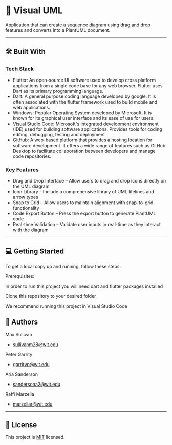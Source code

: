 # 📖 Visual UML

Application that can create a sequence diagram using drag and drop features and converts into a PlantUML document.

---
## 🛠 Built With
### Tech Stack
- Flutter: An open-source UI software used to develop cross platform applications from a single code base for any web browser. Flutter uses Dart as its primary programming language. 
- Dart: A general purpose coding language developed by google. It is often associated with the flutter framework used to build mobile and web applications. 
- Windows: Popular Operating System developed by Microsoft. It is known for its graphical user interface and its ease of use for users. 
- Visual Studio Code: Microsoft's integrated development environment (IDE) used for building software applications. Provides tools for coding editing, debugging, testing and deployment 
- GitHub: A web-based platform that provides a hosting location for software development. It offers a wide range of features such as GitHub Desktop to facilitate collaboration between developers and manage code repositories. 

### Key Features 
- Drag and Drop Interface – Allow users to drag and drop icons directly on the UML diagram​
- Icon Library – Include a comprehensive library of UML lifelines and arrow types​
- Snap to Grid – Allow users to maintain alignment with snap-to-grid functionality​
- Code Export Button – Press the export button to generate PlantUML code ​
- Real-time Validation – Validate user inputs in real-time as they interact with the diagram​

---
## 💻 Getting Started 

To get a local copy up and running, follow these steps:

Prerequisites: 

In order to run this project you will need dart and flutter packages installed

Clone this repository to your desired folder

We recommend running this project in Visual Studio Code

## 👥 Authors

Max Sullivan
- sullivanm28@wit.edu

Peter Garrity
- garrityp@wit.edu

Aria Sanderson
- sandersona2@wit.edu

Raffi Marzella
- marzellar@wit.edu

---
## 📝 License
This project is [MIT](./LICENSE) licensed.

